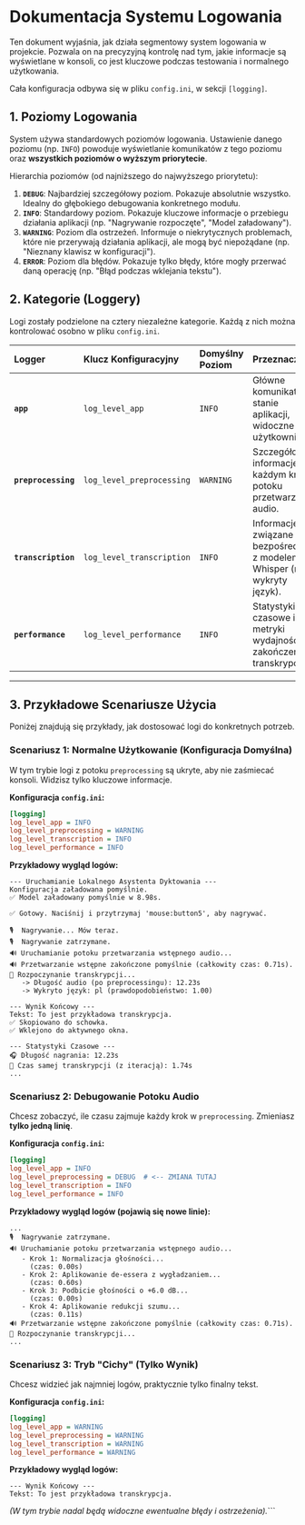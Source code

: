 # Dokumentacja Systemu Logowania

Ten dokument wyjaśnia, jak działa segmentowy system logowania w projekcie. Pozwala on na precyzyjną kontrolę nad tym, jakie informacje są wyświetlane w konsoli, co jest kluczowe podczas testowania i normalnego użytkowania.

Cała konfiguracja odbywa się w pliku `config.ini`, w sekcji `[logging]`.

## 1. Poziomy Logowania

System używa standardowych poziomów logowania. Ustawienie danego poziomu (np. `INFO`) powoduje wyświetlanie komunikatów z tego poziomu oraz **wszystkich poziomów o wyższym priorytecie**.

Hierarchia poziomów (od najniższego do najwyższego priorytetu):

1.  **`DEBUG`**: Najbardziej szczegółowy poziom. Pokazuje absolutnie wszystko. Idealny do głębokiego debugowania konkretnego modułu.
2.  **`INFO`**: Standardowy poziom. Pokazuje kluczowe informacje o przebiegu działania aplikacji (np. "Nagrywanie rozpoczęte", "Model załadowany").
3.  **`WARNING`**: Poziom dla ostrzeżeń. Informuje o niekrytycznych problemach, które nie przerywają działania aplikacji, ale mogą być niepożądane (np. "Nieznany klawisz w konfiguracji").
4.  **`ERROR`**: Poziom dla błędów. Pokazuje tylko błędy, które mogły przerwać daną operację (np. "Błąd podczas wklejania tekstu").

## 2. Kategorie (Loggery)

Logi zostały podzielone na cztery niezależne kategorie. Każdą z nich można kontrolować osobno w pliku `config.ini`.

| Logger              | Klucz Konfiguracyjny      | Domyślny Poziom | Przeznaczenie                                                           |
| :------------------ | :------------------------ | :-------------- | :---------------------------------------------------------------------- |
| **`app`**           | `log_level_app`           | `INFO`          | Główne komunikaty o stanie aplikacji, widoczne dla użytkownika.         |
| **`preprocessing`** | `log_level_preprocessing` | `WARNING`       | Szczegółowe informacje o każdym kroku potoku przetwarzania audio.       |
| **`transcription`** | `log_level_transcription` | `INFO`          | Informacje związane bezpośrednio z modelem Whisper (np. wykryty język). |
| **`performance`**   | `log_level_performance`   | `INFO`          | Statystyki czasowe i metryki wydajności po zakończeniu transkrypcji.    |

---

## 3. Przykładowe Scenariusze Użycia

Poniżej znajdują się przykłady, jak dostosować logi do konkretnych potrzeb.

### Scenariusz 1: Normalne Użytkowanie (Konfiguracja Domyślna)

W tym trybie logi z potoku `preprocessing` są ukryte, aby nie zaśmiecać konsoli. Widzisz tylko kluczowe informacje.

**Konfiguracja `config.ini`:**

```ini
[logging]
log_level_app = INFO
log_level_preprocessing = WARNING
log_level_transcription = INFO
log_level_performance = INFO
```

**Przykładowy wygląd logów:**

```
--- Uruchamianie Lokalnego Asystenta Dyktowania ---
Konfiguracja załadowana pomyślnie.
✅ Model załadowany pomyślnie w 8.98s.

✅ Gotowy. Naciśnij i przytrzymaj 'mouse:button5', aby nagrywać.

🎙️  Nagrywanie... Mów teraz.
🎙️  Nagrywanie zatrzymane.
🔊 Uruchamianie potoku przetwarzania wstępnego audio...
🔊 Przetwarzanie wstępne zakończone pomyślnie (całkowity czas: 0.71s).
🧠 Rozpoczynanie transkrypcji...
   -> Długość audio (po preprocessingu): 12.23s
   -> Wykryto język: pl (prawdopodobieństwo: 1.00)

--- Wynik Końcowy ---
Tekst: To jest przykładowa transkrypcja.
✅ Skopiowano do schowka.
✅ Wklejono do aktywnego okna.

--- Statystyki Czasowe ---
🎧 Długość nagrania: 12.23s
🧠 Czas samej transkrypcji (z iteracją): 1.74s
...

```

### Scenariusz 2: Debugowanie Potoku Audio

Chcesz zobaczyć, ile czasu zajmuje każdy krok w `preprocessing`. Zmieniasz **tylko jedną linię**.

**Konfiguracja `config.ini`:**

```ini
[logging]
log_level_app = INFO
log_level_preprocessing = DEBUG  # <-- ZMIANA TUTAJ
log_level_transcription = INFO
log_level_performance = INFO
```

**Przykładowy wygląd logów (pojawią się nowe linie):**

```
...
🎙️  Nagrywanie zatrzymane.
🔊 Uruchamianie potoku przetwarzania wstępnego audio...
   - Krok 1: Normalizacja głośności...
     (czas: 0.00s)
   - Krok 2: Aplikowanie de-essera z wygładzaniem...
     (czas: 0.60s)
   - Krok 3: Podbicie głośności o +6.0 dB...
     (czas: 0.00s)
   - Krok 4: Aplikowanie redukcji szumu...
     (czas: 0.11s)
🔊 Przetwarzanie wstępne zakończone pomyślnie (całkowity czas: 0.71s).
🧠 Rozpoczynanie transkrypcji...
...
```

### Scenariusz 3: Tryb "Cichy" (Tylko Wynik)

Chcesz widzieć jak najmniej logów, praktycznie tylko finalny tekst.

**Konfiguracja `config.ini`:**

```ini
[logging]
log_level_app = WARNING
log_level_preprocessing = WARNING
log_level_transcription = WARNING
log_level_performance = WARNING
```

**Przykładowy wygląd logów:**

```
--- Wynik Końcowy ---
Tekst: To jest przykładowa transkrypcja.
```

_(W tym trybie nadal będą widoczne ewentualne błędy i ostrzeżenia)._```
